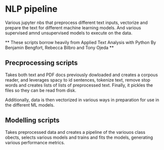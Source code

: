 # NLP pipeline

Various jupyter nbs that preprocess different text inputs, vectorize and
prepare the text for different machine learning models. And various supervised
amnd unsupervised models to execute on the data.

** These scripts borrow heavily from Applied Text Analysis with Python
By Benjamin Bengfort, Rebecca Bilbro and Tony Ojeda **

## Precprocessing scripts

Takes both text and PDF docs previously dowloaded and creates a corpous reader, 
and leverages spacy to  id sentences, tokenize text, remove stop words and creates
lists of lists of preprocessed text. Finally, it pickles the files so they can be
read from disk.

Additionally, data is then vectorized in various ways in preparation for use in the
different ML models.

## Modelling scripts

Takes preprocessed data and creates a pipeline of the variouos class obects, selects
various models and trains and fits the models, generating various performance 
metrics.